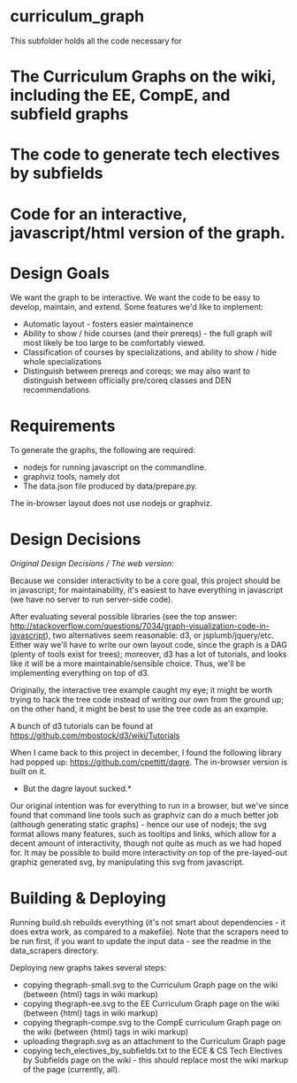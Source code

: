 curriculum_graph
==============

This subfolder holds all the code necessary for

# The Curriculum Graphs on the wiki, including the EE, CompE, and subfield graphs
# The code to generate tech electives by subfields
# Code for an interactive, javascript/html version of the graph.

Design Goals
============

We want the graph to be interactive.  We want the code to be easy to develop, maintain, and extend.  Some features we'd like to implement:
* Automatic layout - fosters easier maintainence
* Ability to show / hide courses (and their prereqs) - the full graph will most likely be too large to be comfortably viewed.
* Classification of courses by specializations, and ability to show / hide whole specializations
* Distinguish between prereqs and coreqs; we may also want to distinguish between officially pre/coreq classes and DEN recommendations

Requirements
===========

To generate the graphs, the following are required:
* nodejs for running javascript on the commandline.
* graphviz tools, namely dot
* The data.json file produced by data/prepare.py.

The in-browser layout does not use nodejs or graphviz.

Design Decisions
================

*Original Design Decisions / The web version*:

Because we consider interactivity to be a core goal, this project should be in javascript; for maintainability, it's easiest to have everything in javascript (we have no server to run server-side code).

After evaluating several possible libraries (see the top answer: http://stackoverflow.com/questions/7034/graph-visualization-code-in-javascript), two alternatives seem reasonable: d3, or jsplumb/jquery/etc.  Either way we'll have to write our own layout code, since the graph is a DAG (plenty of tools exist for trees); moreover, d3 has a lot of tutorials, and looks like it will be a more maintainable/sensible choice.  Thus, we'll be implementing everything on top of d3.

Originally, the interactive tree example caught my eye; it might be worth trying to hack the tree code instead of writing our own from the ground up; on the other hand, it might be best to use the tree code as an example.

A bunch of d3 tutorials can be found at https://github.com/mbostock/d3/wiki/Tutorials

When I came back to this project in december, I found the following library had popped up: https://github.com/cpettitt/dagre.  The in-browser version is built on it.

* But the dagre layout sucked.*

Our original intention was for everything to run in a browser, but we've since found that command line tools such as graphviz can do a much better job (although generating static graphs) - hence our use of nodejs; the svg format allows many features, such as tooltips and links, which allow for a decent amount of interactivity, though not quite as much as we had hoped for.  It may be possible to build more interactivity on top of the pre-layed-out graphiz generated svg, by manipulating this svg from javascript.

Building & Deploying
===================

Running build.sh rebuilds everything (it's not smart about dependencies - it does extra work, as compared to a makefile).  Note that the scrapers need to be run first, if you want to update the input data - see the readme in the data_scrapers directory.

Deploying new graphs takes several steps:
* copying thegraph-small.svg to the Curriculum Graph page on the wiki (between {html} tags in wiki markup)
* copying thegraph-ee.svg to the EE Curriculum Graph page on the wiki (between {html} tags in wiki markup)
* copying thegraph-compe.svg to the CompE curriculum Graph page on the wiki (between {html} tags in wiki markup)
* uploading thegraph.svg as an attachment to the Curriculum Graph page
* copying tech_electives_by_subfields.txt to the ECE & CS Tech Electives by Subfields page on the wiki - this should replace most the wiki markup of the page (currently, all).